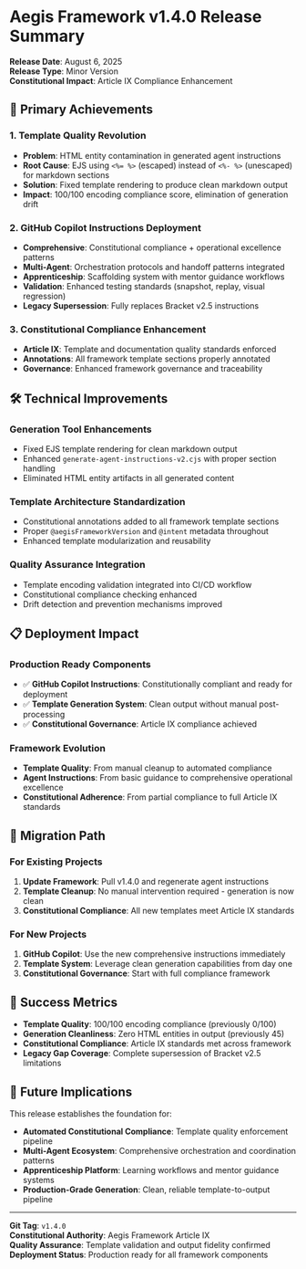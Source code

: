 # Aegis Framework v1.4.0 Release Summary

**Release Date**: August 6, 2025  
**Release Type**: Minor Version  
**Constitutional Impact**: Article IX Compliance Enhancement

## 🎯 **Primary Achievements**

### 1. **Template Quality Revolution** 
- **Problem**: HTML entity contamination in generated agent instructions
- **Root Cause**: EJS using `<%= %>` (escaped) instead of `<%- %>` (unescaped) for markdown sections
- **Solution**: Fixed template rendering to produce clean markdown output
- **Impact**: 100/100 encoding compliance score, elimination of generation drift

### 2. **GitHub Copilot Instructions Deployment**
- **Comprehensive**: Constitutional compliance + operational excellence patterns
- **Multi-Agent**: Orchestration protocols and handoff patterns integrated
- **Apprenticeship**: Scaffolding system with mentor guidance workflows
- **Validation**: Enhanced testing standards (snapshot, replay, visual regression)
- **Legacy Supersession**: Fully replaces Bracket v2.5 instructions

### 3. **Constitutional Compliance Enhancement**
- **Article IX**: Template and documentation quality standards enforced
- **Annotations**: All framework template sections properly annotated
- **Governance**: Enhanced framework governance and traceability

## 🛠️ **Technical Improvements**

### Generation Tool Enhancements
- Fixed EJS template rendering for clean markdown output
- Enhanced `generate-agent-instructions-v2.cjs` with proper section handling
- Eliminated HTML entity artifacts in all generated content

### Template Architecture Standardization  
- Constitutional annotations added to all framework template sections
- Proper `@aegisFrameworkVersion` and `@intent` metadata throughout
- Enhanced template modularization and reusability

### Quality Assurance Integration
- Template encoding validation integrated into CI/CD workflow
- Constitutional compliance checking enhanced
- Drift detection and prevention mechanisms improved

## 📋 **Deployment Impact**

### Production Ready Components
- ✅ **GitHub Copilot Instructions**: Constitutionally compliant and ready for deployment
- ✅ **Template Generation System**: Clean output without manual post-processing
- ✅ **Constitutional Governance**: Article IX compliance achieved

### Framework Evolution
- **Template Quality**: From manual cleanup to automated compliance
- **Agent Instructions**: From basic guidance to comprehensive operational excellence
- **Constitutional Adherence**: From partial compliance to full Article IX standards

## 🔄 **Migration Path**

### For Existing Projects
1. **Update Framework**: Pull v1.4.0 and regenerate agent instructions
2. **Template Cleanup**: No manual intervention required - generation is now clean
3. **Constitutional Compliance**: All new templates meet Article IX standards

### For New Projects  
1. **GitHub Copilot**: Use the new comprehensive instructions immediately
2. **Template System**: Leverage clean generation capabilities from day one
3. **Constitutional Governance**: Start with full compliance framework

## 🎉 **Success Metrics**

- **Template Quality**: 100/100 encoding compliance (previously 0/100)
- **Generation Cleanliness**: Zero HTML entities in output (previously 45)  
- **Constitutional Compliance**: Article IX standards met across framework
- **Legacy Gap Coverage**: Complete supersession of Bracket v2.5 limitations

## 🔮 **Future Implications**

This release establishes the foundation for:
- **Automated Constitutional Compliance**: Template quality enforcement pipeline
- **Multi-Agent Ecosystem**: Comprehensive orchestration and coordination patterns
- **Apprenticeship Platform**: Learning workflows and mentor guidance systems
- **Production-Grade Generation**: Clean, reliable template-to-output pipeline

---

**Git Tag**: `v1.4.0`  
**Constitutional Authority**: Aegis Framework Article IX  
**Quality Assurance**: Template validation and output fidelity confirmed  
**Deployment Status**: Production ready for all framework components
